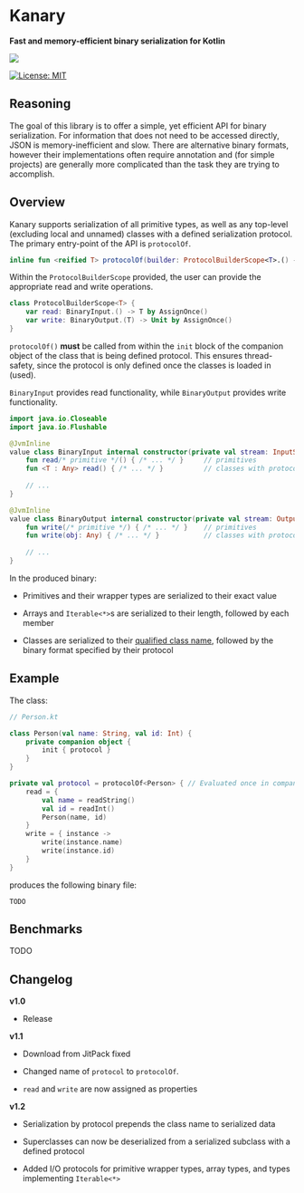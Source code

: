 # Kanary
**Fast and memory-efficient binary serialization for Kotlin**

[![](https://jitpack.io/v/aeckar/kanary.svg)](https://jitpack.io/#aeckar/kanary)

[![License: MIT](https://img.shields.io/badge/License-MIT-yellow.svg)](https://opensource.org/licenses/MIT)

## Reasoning

The goal of this library is to offer a simple, yet efficient API for binary serialization.
For information that does not need to be accessed directly, JSON is memory-inefficient and slow.
There are alternative binary formats, however their implementations often require annotation and
(for simple projects) are generally more complicated than the task they are trying to accomplish.

## Overview

Kanary supports serialization of all primitive types, as well as any top-level (excluding local and unnamed) classes
with a defined serialization protocol.
The primary entry-point of the API is `protocolOf`.

```kotlin
inline fun <reified T> protocolOf(builder: ProtocolBuilderScope<T>.() -> Unit) { /* ... */ }
```

Within the `ProtocolBuilderScope` provided, the user can provide the appropriate read and write operations.

```kotlin
class ProtocolBuilderScope<T> {
    var read: BinaryInput.() -> T by AssignOnce()
    var write: BinaryOutput.(T) -> Unit by AssignOnce()
}
```

`protocolOf()` **must** be called from within the `init` block of the
companion object of the class that is being defined protocol.
This ensures thread-safety, since the protocol is only defined once the classes is loaded in (used).

`BinaryInput` provides read functionality, while `BinaryOutput` provides write functionality.

```kotlin
import java.io.Closeable
import java.io.Flushable

@JvmInline
value class BinaryInput internal constructor(private val stream: InputStream) : Closeable {
    fun read/* primitive */() { /* ... */ }     // primitives
    fun <T : Any> read() { /* ... */ }          // classes with protocols
    
    // ...
}

@JvmInline
value class BinaryOutput internal constructor(private val stream: OutputStream) : Closeable, Flushable {
    fun write(/* primitive */) { /* ... */ }    // primitives
    fun write(obj: Any) { /* ... */ }           // classes with protocols
    
    // ...
}
```

In the produced binary:

- Primitives and their wrapper types are serialized to their exact value

- Arrays and `Iterable<*>`s are serialized to their length, followed by each member

- Classes are serialized to their [qualified class name](https://kotlinlang.org/api/latest/jvm/stdlib/kotlin.reflect/-k-class/qualified-name.html), followed by the binary format specified by their protocol

## Example

The class:

```kotlin
// Person.kt

class Person(val name: String, val id: Int) {
    private companion object {
        init { protocol }
    }
}

private val protocol = protocolOf<Person> { // Evaluated once in companion initializer
    read = {
        val name = readString()
        val id = readInt()
        Person(name, id)
    }
    write = { instance ->
        write(instance.name)
        write(instance.id)
    }
}
```

produces the following binary file:

```
TODO
```

## Benchmarks

TODO

## Changelog

**v1.0**

- Release

**v1.1**

- Download from JitPack fixed

- Changed name of `protocol` to `protocolOf`.

- `read` and `write` are now assigned as properties

**v1.2**

- Serialization by protocol prepends the class name to serialized data

- Superclasses can now be deserialized from a serialized subclass with a defined protocol

- Added I/O protocols for primitive wrapper types, array types, and types implementing `Iterable<*>`